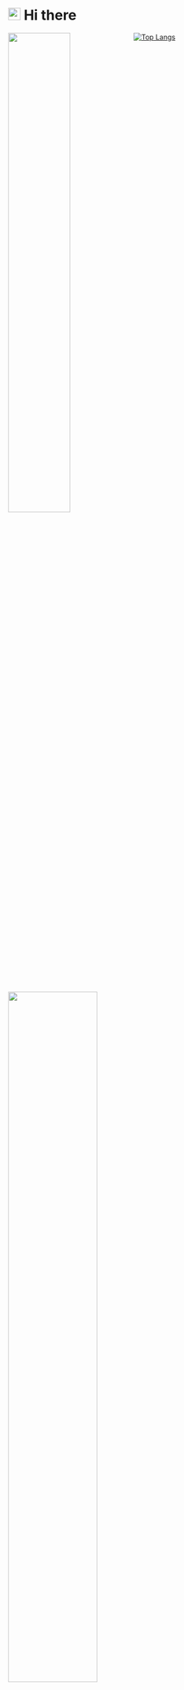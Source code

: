 
# <img src="https://media.giphy.com/media/hvRJCLFzcasrR4ia7z/giphy.gif" width="25px"> Hi there 

<!-- [![JeongBeenKim's wakatime stats](https://github-readme-stats.vercel.app/api/wakatime?username=JB2N&hide_border=true)](https://wakatime.com/@JB2N)

![JeongBeenKim's github stats](https://github-readme-stats.vercel.app/api?username=jeongbeen2&show_icons=true&theme=vue&hide_border=true) -->

<a href="#">
  <img align="left" src="https://github-readme-stats.vercel.app/api?username=jeongbeen2&show_icons=true&theme=vue&hide_border=true"  width=50%
  height=auto />
  
[![Top Langs](https://github-readme-stats.vercel.app/api/top-langs/?username=jeongbeen2&layout=compact&hide_border=true)](https://github.com/jeongbeen2)  

<a href="https://wakatime.com/@JB2N">
  <img align="left" src="https://github-readme-stats.vercel.app/api/wakatime?username=JB2N&hide_border=true)"  width=60%
  height=auto />


